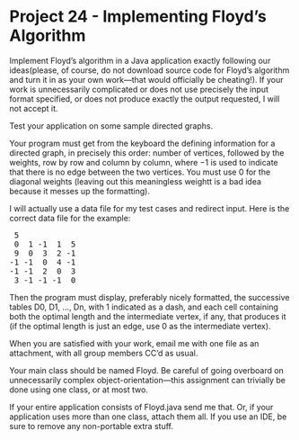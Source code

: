 # Project 24 - Implementing Floyd’s Algorithm

Implement Floyd’s algorithm in a Java application exactly following our ideas(please, of course, do not download source code for Floyd’s algorithm and turn it in as your own work—that would officially be cheating!). If your work is unnecessarily complicated or does not use precisely the input format specified, or does not produce exactly the output requested, I will not accept it.

Test your application on some sample directed graphs.

Your program must get from the keyboard the defining information for a directed graph, in precisely this order: number of vertices, followed by the weights, row by row and column by column, where −1 is used to indicate that there is no edge between the two vertices. You must use 0 for the diagonal weights (leaving out this meaningless weightt is a bad idea because it messes up the formatting).

I will actually use a data file for my test cases and redirect input. Here is the correct data file for the example:  
<pre>
 5  
 0  1 -1  1  5  
 9  0  3  2 -1  
-1 -1  0  4 -1  
-1 -1  2  0  3  
 3 -1 -1 -1  0
</pre>
Then the program must display, preferably nicely formatted, the successive tables D0, D1, ..., Dn, with 1 indicated as a dash, and each cell containing both the optimal length and the intermediate vertex, if any, that produces it (if the optimal length is just an edge, use 0 as the intermediate vertex).

When you are satisfied with your work, email me with one file as an attachment, with all group members CC’d as usual.

Your main class should be named Floyd. Be careful of going overboard on unnecessarily complex object-orientation—this assignment can trivially be done using one class, or at most two.

If your entire application consists of Floyd.java send me that. Or, if your application uses more than one class, attach them all. If you use an IDE, be sure to remove any non-portable extra stuff.
